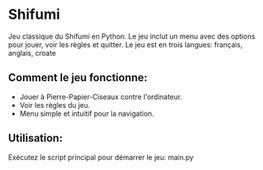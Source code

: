 # Shifumi

Jeu classique du Shifumi en Python. Le jeu inclut un menu avec des options pour jouer, voir les règles et quitter.
Le jeu est en trois langues: français, anglais, croate

## Comment le jeu fonctionne:

- Jouer à Pierre-Papier-Ciseaux contre l'ordinateur.
- Voir les règles du jeu.
- Menu simple et intuitif pour la navigation.


## Utilisation:

 Exécutez le script principal pour démarrer le jeu: main.py




